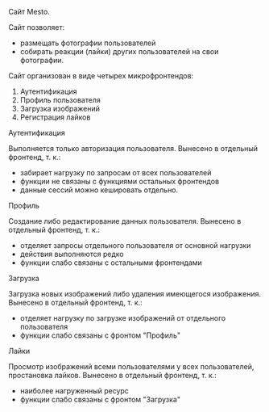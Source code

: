 

Сайт Mesto.

Сайт позволяет:
- размещать фотографии пользователей
- собирать реакции (лайки) других пользователей на свои фотографии.

Сайт организован в виде четырех микрофронтендов:
1. Аутентификация
2. Профиль пользователя
3. Загрузка изображений
4. Регистрация лайков

Аутентификация

Выполняется только авторизация пользователя.
Вынесено в отдельный фронтенд, т. к.:
- забирает нагрузку по запросам от всех пользователей
- функции не связаны с функциями остальных фронтендов
- данные сессий можно кешировать отдельно.

Профиль

Создание либо редактирование данных пользователя.
Вынесено в отдельный фронтенд, т. к.:
- отделяет запросы отдельного пользователя от основной нагрузки
- действия выполняются редко
- функции слабо связаны с остальными фронтендами

Загрузка

Загрузка новых изображений либо удаления имеющегося изображения.
Вынесено в отдельный фронтенд, т. к.:
- отделяет нагрузку по загрузке изображений от отдельного пользователя
- функции слабо связаны с фронтом "Профиль"

Лайки

Просмотр изображений всеми пользователями у всех пользователей, простановка лайков.
Вынесено в отдельный фронтенд, т. к.:
- наиболее нагруженный ресурс
- функции слабо связаны с фронтом "Загрузка"


